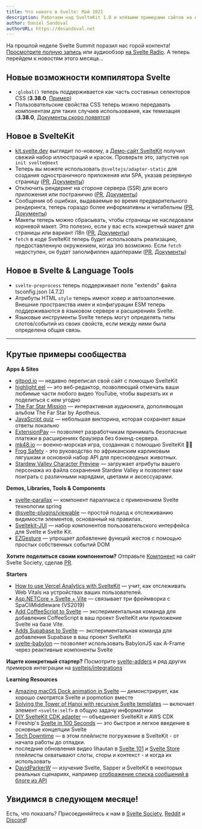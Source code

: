 ```yaml
---
title: Что нового в Svelte: Май 2021
description: Работаем над SvelteKit 1.0 и клёвыми примерами сайтов на нём!
author: Daniel Sandoval
authorURL: https://desandoval.net
---
```


На прошлой неделе Svelte Summit поразил нас горой контента! [Просмотрите полную запись](https://www.youtube.com/watch?v=fnr9XWvjJHw) или аудиообзор [на Svelte Radio](https://www.svelteradio.com/episodes/svelte-summit-party-episode). А теперь перейдем к новостям этого месяца...


## Новые возможности компилятора Svelte

- `:global()` теперь поддерживается как часть составных селекторов CSS (**3.38.0**, [Пример](https://ru.svelte.dev/repl/54148fd2af484f2c84977c94e523c7c5?version=3.38.0))
- Пользовательские свойства CSS теперь можно передавать компонентам для таких случаев использования, как темизация (**3.38.0**, [Документы скоро появятся](https://github.com/sveltejs/svelte/issues/6268))


## Новое в SvelteKit

- [kit.svelte.dev](https://ru.kit.svelte.dev/) выглядит по-новому, а [Демо-сайт SvelteKit](https://netlify.demo.svelte.dev/) получил свежий набор иллюстраций и красок. Проверьте это, запустив `npm init svelte@next`
- Теперь вы можете использовать `@sveltejs/adapter-static` для создания одностраничного приложения или SPA, указав резервную страницу ([PR](https://github.com/sveltejs/kit/pull/1181), [Документы](https://github.com/sveltejs/kit/tree/master/packages/adapter-static))
- Отключить рендеринг на стороне сервера (SSR) для всего приложения или постранично ([PR](https://github.com/sveltejs/kit/pull/713), [Документы](https://ru.kit.svelte.dev/docs#ssr-i-javascript-ssr))
- Сообщения об ошибках, выдаваемые во время предварительного рендеринга, теперь гораздо более информативны и читабельны ([PR](https://github.com/sveltejs/kit/pull/1062), [Документы](https://ru.kit.svelte.dev/docs#makety-straniczy-oshibok))
- Макеты теперь можно сбрасывать, чтобы страницы не наследовали корневой макет. Это полезно, если у вас есть конкретный макет для страницы или вариант i18n ([PR](https://github.com/sveltejs/kit/pull/1061), [Документы](https://ru.kit.svelte.dev/docs#lmakety-straniczy-oshibok))
- `fetch` в коде SvelteKit теперь будет использовать реализацию, предоставленную окружением, когда это возможно. Если `fetch` недоступен, он будет заполифиллен адаптерами ([PR](https://github.com/sveltejs/kit/pull/1066), [Документы](https://ru.kit.svelte.dev/docs#zagruzka-dannyh-poluchaemye-znacheniya-fetch)) 


## Новое в Svelte & Language Tools

- `svelte-preprocess` теперь поддерживает поле "extends" файла tsconfig.json (4.7.2)
- Атрибуты HTML `style` теперь имеют ховер и автозаполнение. Внешние пространства имен и конфигурации ESM теперь поддерживаются в языковом сервере и расширениях Svelte.
- Языковые инструменты Svelte теперь могут определять типы слотов/событий из своих свойств, если между ними была определена общая связь.

---

## Крутые примеры сообщества

**Apps & Sites**

- [gitpod.io](https://github.com/gitpod-io/website) — недавно переписал свой сайт с помощью SvelteKit
- [highlight eel](https://highlighteel.com/) — это веб-редактор, позволяющий отмечать ваши любимые части любого видео YouTube, чтобы вырезать их и поделиться с кем угодно
- [The Far Star Mission](https://thefarstar.apotheus.net/) — интерактивная аудиокнига, дополняющая альбом The Far Star by Apotheus.
- [JavaScript quiz](https://github.com/nclskfm/javascript-quiz) — небольшая викторина, которая сохраняет ваши ответы локально
- [ExtensionPay](https://extensionpay.com/) — позволяет разработчикам принимать безопасные платежи в расширениях браузера без бэкенд-сервера.
- [mk48.io](https://mk48.io/) — военно-морская игра, созданная с помощью SvelteKit 👍🏻
- [Frog Safety](https://frog-safety.vercel.app/) - это руководство по африканским карликовым лягушкам и основной набор API для пресноводных животных.
- [Stardew Valley Character Preview](https://github.com/overscore-media/stardew-valley-character-preview) — загружает атрибуты вашего персонажа из файла сохранения Stardew Valley и позволяет вам поиграть с различными нарядами, цветами и аксессуарами.


**Demos, Libraries, Tools & Components**

- [svelte-parallax](https://github.com/kindoflew/svelte-parallax) — компонент параллакса с применением Svelte технологии spring
- [@svelte-plugins/viewable](https://github.com/svelte-plugins/viewable) — простой подход к отслеживанию видимости элементов, основанный на правилах.
- [Sveltekit-JUI](https://github.com/Wolfr/sveltekit-jui) — набор компонентов пользовательского интерфейса для Svelte и Svelte Kit.
- [EZGesture](https://github.com/mhmd-22/ezgesture#integrating-with-other-frameworks) — упрощает добавление функций жестов с помощью простых собственных событий DOM

**Хотите поделиться своим компонентом?** Отправьте [Компонент](https://sveltesociety.dev/components) на сайт Svelte Society, сделав [PR](https://github.com/svelte-society/sveltesociety.dev/blob/master/src/pages/components/components.json).


**Starters**

- [How to use Vercel Analytics with SvelteKit](https://ivoberger.com/posts/using-vercel-analytics-with-svelte-kit) — учит, как отслеживать Web Vitals на устройствах ваших пользователей.
- [Asp.NETCore + Svelte + Vite](https://github.com/Kiho/aspcore-spa-cli/tree/master/samples/SviteSample) — связывает три фреймворка с SpaCliMiddleware (VS2019)
- [Add CoffeeScript to Svelte](https://github.com/Leftium/coffeescript-adder) — экспериментальная команда для добавления CoffeeScript в ваш проект SvelteKit или приложение Svelte на базе Vite.
- [Adds Supabase to Svelte](https://github.com/joshnuss/svelte-supabase) — экспериментальная команда для добавления Supabase в ваш проект SvelteKit
- [svelte-babylon](https://github.com/SectorXUSA/svelte-babylon) — позволяет использовать BabylonJS как A-Frame через реактивные компоненты Svelte

**Ищете конкретный стартер?** Посмотрите [svelte-adders](https://github.com/svelte-add/svelte-adders) и ряд других примеров интеграции на [sveltejs/integrations](https://github.com/sveltejs/integrations)


**Learning Resources**

- [Amazing macOS Dock animation in Svelte](https://dev.to/puruvj/amazing-macos-dock-animation-in-svelte-5hfb) — демонстрирует, как хорошо смотрятся Svelte и popmotion вместе
- [Solving the Tower of Hanoi with recursive Svelte templates](https://geoffrich.net/posts/svelte-tower-of-hanoi/) — включает элемент `<svelte:self>` в общую задачу информатики
- [DIY SvelteKit CDK adapter](https://dev.to/juranki/diy-sveltekit-cdk-adapter-3enp) — объединяет SvelteKit и AWS CDK
- Fireship's [Svelte in 100 Seconds](https://www.youtube.com/watch?v=rv3Yq-B8qp4) — это быстрое и легкое введение в основные концепции Svelte
- [Tech Downtime](https://www.youtube.com/watch?v=tsePBA2JC7o&list=PLualcIC6WNK1LHIYx2Tg9AQfTQDv4zNPu) — в этом плейлисте погружение в SvelteKit - от начала работы до отладки.
- последние обновления видео lihautan в [Svelte 101](https://www.youtube.com/watch?v=rwYgOU0WmVk&list=PLoKaNN3BjQX3mxDEVG3oGJx2ByXnue_gR&index=59) и [Svelte Store](https://www.youtube.com/watch?v=p4GmT0trCPE&list=PLoKaNN3BjQX3fG-XOSwsPHtnV8FUY6lgK&index=19) плейлисты охватывают слоты, сторы и контекст - и когда их использовать
- [DavidParkerW](https://www.youtube.com/c/DavidParkerW/playlists) — изучение Svelte, Sapper и SvelteKit в некоторых реальных сценариях, например [отображение списка сообщений в блоге из API](https://www.youtube.com/watch?v=kAPVFgFnxaM&list=PLPqKsyEGhUna6cvm6d4vZNI6gbt_0S4Xx)



## Увидимся в следующем месяце!

Есть, что показать? Присоединяйтесь к нам в [Svelte Society](https://sveltesociety.dev/), [Reddit](https://www.reddit.com/r/sveltejs/) и [Discord](https://discord.com/invite/yy75DKs)!